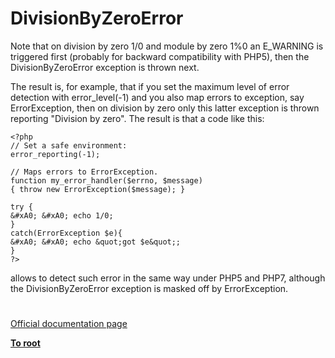 # DivisionByZeroError





Note that on division by zero 1/0 and module by zero 1%0 an E_WARNING is triggered first (probably for backward compatibility with PHP5), then the DivisionByZeroError exception is thrown next.

The result is, for example, that if you set the maximum level of error detection with error_level(-1) and you also map errors to exception, say ErrorException, then on division by zero only this latter exception is thrown reporting &quot;Division by zero&quot;. The result is that a code like this:



```
<?php
// Set a safe environment:
error_reporting(-1);

// Maps errors to ErrorException.
function my_error_handler($errno, $message)
{ throw new ErrorException($message); }

try {
&#xA0; &#xA0; echo 1/0;
}
catch(ErrorException $e){
&#xA0; &#xA0; echo &quot;got $e&quot;;
}
?>
```


allows to detect such error in the same way under PHP5 and PHP7, although the DivisionByZeroError exception is masked off by ErrorException.

  

#

[Official documentation page](https://www.php.net/manual/en/class.divisionbyzeroerror.php)

**[To root](/README.md)**